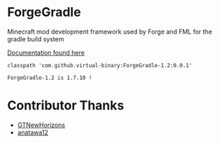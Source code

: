 ForgeGradle
===========

Minecraft mod development framework used by Forge and FML for the gradle build system

[Documentation found here](http://forgegradle.readthedocs.org/)


`classpath 'com.github.virtual-binary:ForgeGradle-1.2:0.0.1'`

`ForgeGradle-1.2 is 1.7.10 !`


# Contributor Thanks
+ [GTNewHorizons](https://github.com/GTNewHorizons)
+ [anatawa12](https://github.com/anatawa12)
